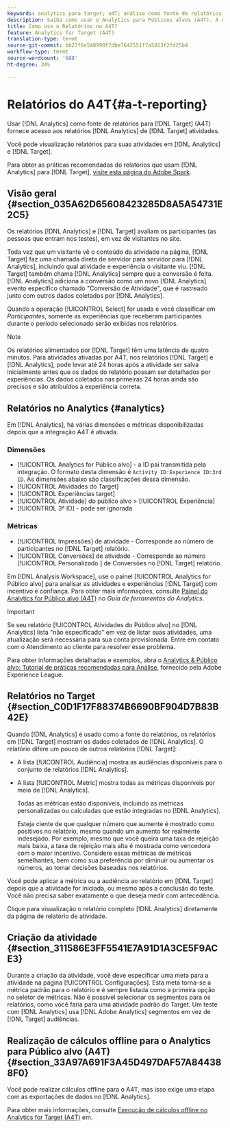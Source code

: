 ```yaml
---
keywords: analytics para target; a4T; análise como fonte de relatórios
description: Saiba como usar o Analytics para Públicos alvos (A4T). A A4T fornece acesso aos relatórios do Analytics para atividades do Público alvo que usam métricas do Analytics e segmentos de audiência.
title: Como uso o Relatórios no A4T?
feature: Analytics for Target (A4T)
translation-type: tm+mt
source-git-commit: bb27f6e540998f7dbe7642551f7a5013f2fd25b4
workflow-type: tm+mt
source-wordcount: '688'
ht-degree: 34%

---
```



# Relatórios do A4T{#a-t-reporting}

Usar [!DNL Analytics] como fonte de relatórios para [!DNL Target] (A4T) fornece acesso aos relatórios [!DNL Analytics] de [!DNL Target] atividades.

Você pode visualização relatórios para suas atividades em [!DNL Analytics] e [!DNL Target].

Para obter as práticas recomendadas do relatórios que usam [!DNL Analytics] para [!DNL Target], [visite esta página do Adobe Spark](https://spark.adobe.com/page/Lo3Spm4oBOvwF/).

## Visão geral {#section_035A62D65608423285D8A5A54731E2C5}

Os relatórios [!DNL Analytics] e [!DNL Target] avaliam os participantes (as pessoas que entram nos testes), em vez de visitantes no site.

Toda vez que um visitante vê o conteúdo da atividade na página, [!DNL Target] faz uma chamada direta de servidor para servidor para [!DNL Analytics], incluindo qual atividade e experiência o visitante viu. [!DNL Target] também chama  [!DNL Analytics] sempre que a conversão é feita. [!DNL Analytics] adiciona a conversão como um novo  [!DNL Analytics] evento específico chamado &quot;Conversão de Atividade&quot;, que é rastreado junto com outros dados coletados por  [!DNL Analytics].

Quando a operação [!UICONTROL Select] for usada e você classificar em *Participantes*, somente as experiências que receberam participantes durante o período selecionado serão exibidas nos relatórios.

>[!NOTE]
>
>Os relatórios alimentados por [!DNL Target] têm uma latência de quatro minutos. Para atividades ativadas por A4T, nos relatórios [!DNL Target] e [!DNL Analytics], pode levar até 24 horas após a atividade ser salva inicialmente antes que os dados do relatório possam ser detalhados por experiências. Os dados coletados nas primeiras 24 horas ainda são precisos e são atribuídos à experiência correta.

## Relatórios no Analytics   {#analytics}

Em [!DNL Analytics], há várias dimensões e métricas disponibilizadas depois que a integração A4T é ativada.

### Dimensões

* [!UICONTROL Analytics for Público alvo]  - a ID pai transmitida pela integração. O formato desta dimensão é `Activity ID:Experience ID:3rd ID`. As dimensões abaixo são classificações dessa dimensão.
* [!UICONTROL Atividades do Target]
* [!UICONTROL Experiências target]
* [!UICONTROL Atividade]  do público alvo >  [!UICONTROL Experiência]
* [!UICONTROL 3ª ID]  - pode ser ignorada

### Métricas

* [!UICONTROL Impressões]  de atividade - Corresponde ao número de   participantes no  [!DNL Target] relatório.
* [!UICONTROL Conversões]  de atividade - Corresponde ao número  [!UICONTROL Personalizado ] de Conversões no  [!DNL Target] relatório.

Em [!DNL Analysis Workspace], use o painel [!UICONTROL Analytics for Público alvo] para analisar as atividades e experiências [!DNL Target] com incentivo e confiança. Para obter mais informações, consulte [Painel do Analytics for Público alvo (A4T)](https://experienceleague.adobe.com/docs/analytics/analyze/analysis-workspace/panels/a4t-panel.html) no *Guia de ferramentas do Analytics*.

>[!IMPORTANT]
>
>Se seu relatório [!UICONTROL Atividades do Público alvo] no [!DNL Analytics] lista &quot;não especificado&quot; em vez de listar suas atividades, uma atualização será necessária para sua conta provisionada. Entre em contato com o Atendimento ao cliente para resolver esse problema.

Para obter informações detalhadas e exemplos, abra o [Analytics &amp; Público alvo: Tutorial de práticas recomendadas para Análise](https://spark.adobe.com/page/Lo3Spm4oBOvwF/), fornecido pela Adobe Experience League.

## Relatórios no Target   {#section_C0D1F17F88374B6690BF904D7B83B42E}

Quando [!DNL Analytics] é usado como a fonte do relatórios, os relatórios em [!DNL Target] mostram os dados coletados de [!DNL Analytics]. O relatório difere um pouco de outros relatórios [!DNL Target]:

* A lista [!UICONTROL Audiência] mostra as audiências disponíveis para o conjunto de relatórios [!DNL Analytics].
* A lista [!UICONTROL Metric] mostra todas as métricas disponíveis por meio de [!DNL Analytics].

   Todas as métricas estão disponíveis, incluindo as métricas personalizadas ou calculadas que estão integradas no [!DNL Analytics].

   Esteja ciente de que qualquer número que aumente é mostrado como positivos no relatório, mesmo quando um aumento for realmente indesejado. Por exemplo, mesmo que você queira uma taxa de rejeição mais baixa, a taxa de rejeição mais alta é mostrada como vencedora com o maior incentivo. Considere essas métricas de métricas semelhantes, bem como sua preferência por diminuir ou aumentar os números, ao tomar decisões baseadas nos relatórios.

Você pode aplicar a métrica ou a audiência ao relatório em [!DNL Target] depois que a atividade for iniciada, ou mesmo após a conclusão do teste. Você não precisa saber exatamente o que deseja medir com antecedência.

Clique para visualização o relatório completo [!DNL Analytics] diretamente da página de relatório de atividade.

## Criação da atividade {#section_311586E3FF5541E7A91D1A3CE5F9ACE3}

Durante a criação da atividade, você deve especificar uma meta para a atividade na página [!UICONTROL Configurações]. Esta meta torna-se a métrica padrão para o relatório e é sempre listada como a primeira opção no seletor de métricas. Não é possível selecionar os segmentos para os relatórios, como você faria para uma atividade padrão do Target. Um teste com [!DNL Analytics] usa [!DNL Adobe Analytics] segmentos em vez de [!DNL Target] audiências.

## Realização de cálculos offline para o Analytics para Público alvo (A4T) {#section_33A97A691F3A45D497DAF57A844388F0}

Você pode realizar cálculos offline para o A4T, mas isso exige uma etapa com as exportações de dados no [!DNL Analytics].

Para obter mais informações, consulte [Execução de cálculos offline no Analytics for Target (A4T)](/help/c-reports/conversion-rate.md#concept_0D0002A1EBDF420E9C50E2A46F36629B) em.
